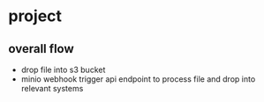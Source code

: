 # project

## overall flow

* drop file into s3 bucket
* minio webhook trigger api endpoint to process file and drop into relevant systems
